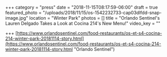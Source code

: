 +++
category = "press"
date = "2018-11-15T08:17:59-06:00"
draft = true
featured_photo = "/uploads/2018/11/15/os-1542232733-cap03dlfdd-snap-image.jpg"
location = "Winter Park"
photos = []
title = "Orlando Sentinel's Lauren Delgado Takes a Look at Cocina 214's New Menu!"
video_key = ""

+++
[https://www.orlandosentinel.com/food-restaurants/os-et-s4-cocina-214-winter-park-20181114-story.html](https://www.orlandosentinel.com/food-restaurants/os-et-s4-cocina-214-winter-park-20181114-story.html "Orlando Sentinel")